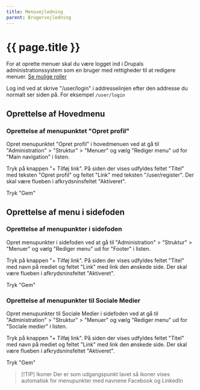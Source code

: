 ```yaml
---
title: Menuvejledning
parent: Brugervejledning
---
```


# {{ page.title }}

For at oprette menuer skal du være logget ind i Drupals administrationssystem
som en bruger med rettigheder til at redigere menuer. [Se mulige roller](roles.da.md)

Log ind ved at skrive "/user/login" i addresselinjen efter den addresse du normalt ser siden på.
For eksempel `/user/login`

## Oprettelse af Hovedmenu

### Oprettelse af menupunktet "Opret profil"

Opret menupunktet "Opret profil" i hovedmenuen ved at gå til
"Administration" > "Struktur" > "Menuer" og vælg "Rediger menu" ud for "Main navigation" i listen.

Tryk på knappen "+ Tilføj link".
På siden der vises udfyldes feltet "Titel" med teksten "Opret profil" og feltet "Link" med teksten "/user/register".
Der skal være flueben i afkrydsninsfeltet "Aktiveret".

Tryk "Gem"

## Oprettelse af menu i sidefoden

### Oprettelse af menupunkter i sidefoden

Opret menupunkter i sidefoden ved at gå til
"Administration" > "Struktur" > "Menuer" og vælg "Rediger menu" ud for "Footer" i listen.

Tryk på knappen "+ Tilføj link".
På siden der vises udfyldes feltet "Titel" med navn på mediet og feltet "Link" med link den ønskede side.
Der skal være flueben i afkrydsninsfeltet "Aktiveret".

Tryk "Gem"

### Oprettelse af menupunkter til Sociale Medier

Opret menupunkter til Sociale Medier i sidefoden ved at gå til "Administration" > "Struktur" > "Menuer"
og vælg "Rediger menu" ud for "Sociale medier" i listen.

Tryk på knappen "+ Tilføj link". På siden der vises udfyldes feltet "Titel" med navn på mediet
og feltet "Link" med link den ønskede side.
Der skal være flueben i afkrydsninsfeltet "Aktiveret".

Tryk "Gem"

> [!TIP] Ikoner
> Der er som udgangspunkt lavet så ikoner vises automatisk for menupunkter med navnene Facebook og LinkedIn
